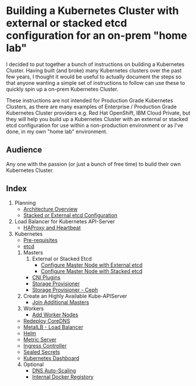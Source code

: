 # Building a Kubernetes Cluster with external or stacked etcd configuration for an on-prem "home lab"

I decided to put together a bunch of instructions on building a Kubernetes Cluster. Having built (and broke) many Kubernetes clusters over the past few years, I thought it would be useful to actually document the steps so that anyone wanting a simple set of instructions to follow can use these to quickly spin up a on-prem Kubernetes Cluster.

These instructions are not intended for Production Grade Kubernetes Clusters, as there are many examples of Enterprise / Production Grade Kubernetes Cluster providers e.g. Red Hat OpenShift, IBM Cloud Private, but they will help you build up a Kubernetes Cluster with an external or stacked etcd configuration for use within a non-production environment or as I've done, in my own "home lab" environment.

## Audience

Any one with the passion (or just a bunch of free time) to build their own Kubernetes Cluster.

## Index

1. Planning
   - [Architecture Overview](docs/arch-overview.md)
   - [Stacked or External etcd Configuration](docs/stacked-external-etcd.md)
2. Load Balancer for Kubernetes API-Server
   - [HAProxy and Heartbeat](docs/loadbalancer.md)
3. Kubernetes
   - [Pre-requisites](docs/kube-prereqs.md)
   - [etcd](docs/kube-external-etcd.md)
   1. Masters
      1. External or Stacked Etcd
         - [Configure Master Node with External etcd](docs/kube-master-external-etcd.md)
         - [Configure Master Node with Stacked etcd](docs/kube-master-stacked-etcd.md)
      - [CNI Plugins](docs/kube-cni-plugins.md)
      - [Storage Provisioner](docs/kube-nfs-provisioner.md)
      - [Storage Provisioner - Ceph](doc/kube-storage.md)
   2. Create an Highly Available Kube-APIServer
      - [Join Additional Masters](docs/kube-extra-masters.md)
   3. Workers
      - [Add Worker Nodes](docs/kube-workers.md)
   - [Redeploy CoreDNS](docs/kube-redeploy-coredns.md)
   - [MetalLB - Load Balancer](docs/kube-metallb.md)
   - [Helm](docs/kube-helm.md)
   - [Metric Server](docs/kube-metricserver.md)
   - [Ingress Controller](docs/kube-ingresscontroller.md)
   - [Sealed Secrets](docs/kube-sealedsecrets.md)
   - [Kubernetes Dashboard](docs/kube-dashboard.md)
   4. Optional
      - [DNS Auto-Scaling](docs/kube-dnsautoscale.md)
      - [Internal Docker Registory](docs/kube-docker-reg.md)
